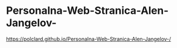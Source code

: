 # Personalna-Web-Stranica-Alen-Jangelov-
https://polclard.github.io/Personalna-Web-Stranica-Alen-Jangelov-/
